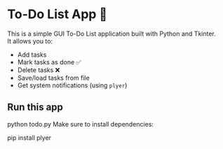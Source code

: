 # To-Do List App 📝

This is a simple GUI To-Do List application built with Python and Tkinter.  
It allows you to:
- Add tasks
- Mark tasks as done ✅
- Delete tasks ❌
- Save/load tasks from file
- Get system notifications (using `plyer`)

## Run this app

python todo.py
Make sure to install dependencies:

pip install plyer


